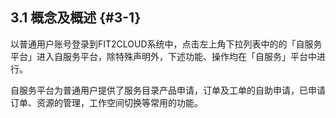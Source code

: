 ## 3.1 概念及概述 {#3-1}

以普通用户账号登录到FIT2CLOUD系统中，点击左上角下拉列表中的的「自服务平台」进入自服务平台，除特殊声明外，下述功能、操作均在「自服务」平台中进行。

自服务平台为普通用户提供了服务目录产品申请，订单及工单的自助申请，已申请订单、资源的管理，工作空间切换等常用的功能。
